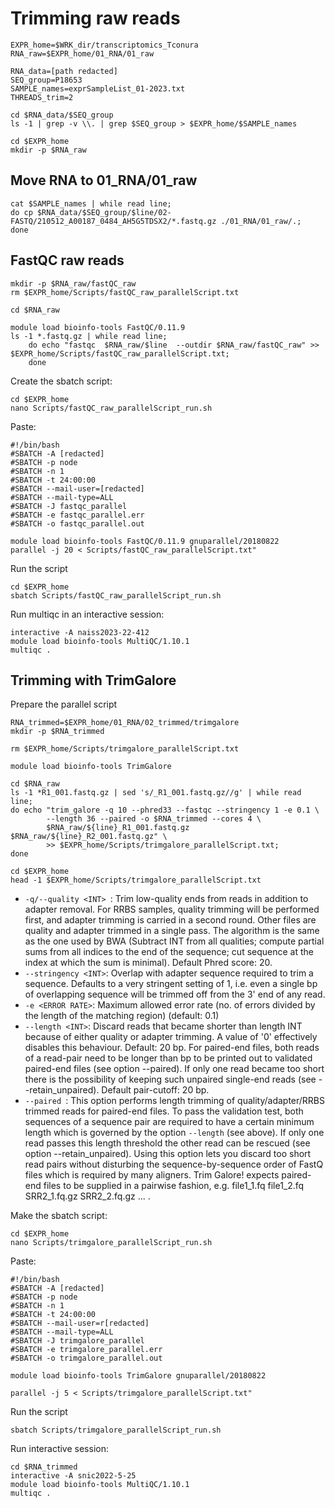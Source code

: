 # Trimming raw reads 
```
EXPR_home=$WRK_dir/transcriptomics_Tconura
RNA_raw=$EXPR_home/01_RNA/01_raw

RNA_data=[path redacted]
SEQ_group=P18653
SAMPLE_names=exprSampleList_01-2023.txt
THREADS_trim=2

cd $RNA_data/$SEQ_group
ls -1 | grep -v \\. | grep $SEQ_group > $EXPR_home/$SAMPLE_names

cd $EXPR_home
mkdir -p $RNA_raw
```

## Move RNA to 01_RNA/01_raw
```
cat $SAMPLE_names | while read line; 
do cp $RNA_data/$SEQ_group/$line/02-FASTQ/210512_A00187_0484_AH5G5TDSX2/*.fastq.gz ./01_RNA/01_raw/.;
done
```

## FastQC raw reads
```
mkdir -p $RNA_raw/fastQC_raw
rm $EXPR_home/Scripts/fastQC_raw_parallelScript.txt

cd $RNA_raw

module load bioinfo-tools FastQC/0.11.9
ls -1 *.fastq.gz | while read line; 
    do echo "fastqc  $RNA_raw/$line  --outdir $RNA_raw/fastQC_raw" >> $EXPR_home/Scripts/fastQC_raw_parallelScript.txt;
    done
```
Create the sbatch script:
```
cd $EXPR_home 
nano Scripts/fastQC_raw_parallelScript_run.sh
```
Paste: 
```
#!/bin/bash
#SBATCH -A [redacted]
#SBATCH -p node
#SBATCH -n 1
#SBATCH -t 24:00:00
#SBATCH --mail-user=[redacted]
#SBATCH --mail-type=ALL
#SBATCH -J fastqc_parallel
#SBATCH -e fastqc_parallel.err
#SBATCH -o fastqc_parallel.out

module load bioinfo-tools FastQC/0.11.9 gnuparallel/20180822 
parallel -j 20 < Scripts/fastQC_raw_parallelScript.txt"
```
Run the script
```
cd $EXPR_home
sbatch Scripts/fastQC_raw_parallelScript_run.sh
```
Run multiqc in an interactive session:
```
interactive -A naiss2023-22-412
module load bioinfo-tools MultiQC/1.10.1
multiqc .
```

## Trimming with TrimGalore 
Prepare the parallel script

```
RNA_trimmed=$EXPR_home/01_RNA/02_trimmed/trimgalore
mkdir -p $RNA_trimmed

rm $EXPR_home/Scripts/trimgalore_parallelScript.txt

module load bioinfo-tools TrimGalore

cd $RNA_raw
ls -1 *R1_001.fastq.gz | sed 's/_R1_001.fastq.gz//g' | while read line; 
do echo "trim_galore -q 10 --phred33 --fastqc --stringency 1 -e 0.1 \
        --length 36 --paired -o $RNA_trimmed --cores 4 \
        $RNA_raw/${line}_R1_001.fastq.gz $RNA_raw/${line}_R2_001.fastq.gz" \
        >> $EXPR_home/Scripts/trimgalore_parallelScript.txt;
done 

cd $EXPR_home
head -1 $EXPR_home/Scripts/trimgalore_parallelScript.txt
```
- `-q/--quality <INT> `: Trim low-quality ends from reads in addition to adapter removal. For RRBS samples, quality trimming will be performed first, and adapter trimming is carried in a second round. Other files are quality and adapter trimmed in a single pass. The algorithm is the same as the one used by BWA (Subtract INT from all qualities; compute partial sums from all indices to the end of the sequence; cut sequence at the index at which the sum is minimal). Default Phred score: 20.
- `--stringency <INT>`: Overlap with adapter sequence required to trim a sequence. Defaults to a very stringent setting of 1, i.e. even a single bp of overlapping sequence will be trimmed off from the 3' end of any read.
- `-e <ERROR RATE>`: Maximum allowed error rate (no. of errors divided by the length of the matching region) (default: 0.1)
- `--length <INT>`: Discard reads that became shorter than length INT because of either quality or adapter trimming. A value of '0' effectively disables this behaviour. Default: 20 bp. For paired-end files, both reads of a read-pair need to be longer than <INT> bp to be printed out to validated paired-end files (see option --paired). If only one read became too short there is the possibility of keeping such unpaired single-end reads (see --retain_unpaired). Default pair-cutoff: 20 bp.
- `--paired `: This option performs length trimming of quality/adapter/RRBS trimmed reads for paired-end files. To pass the validation test, both sequences of a sequence pair are required to have a certain minimum length which is governed by the option `--length` (see above). If only one read passes this length threshold the other read can be rescued (see option --retain_unpaired). Using this option lets you discard too short read pairs without disturbing the sequence-by-sequence order of FastQ files which is required by many aligners. Trim Galore! expects paired-end files to be supplied in a pairwise fashion, e.g. file1_1.fq file1_2.fq SRR2_1.fq.gz SRR2_2.fq.gz ... .

Make the sbatch script:
```
cd $EXPR_home
nano Scripts/trimgalore_parallelScript_run.sh
```
Paste:
```
#!/bin/bash
#SBATCH -A [redacted]
#SBATCH -p node
#SBATCH -n 1
#SBATCH -t 24:00:00
#SBATCH --mail-user=r[redacted]
#SBATCH --mail-type=ALL
#SBATCH -J trimgalore_parallel
#SBATCH -e trimgalore_parallel.err
#SBATCH -o trimgalore_parallel.out

module load bioinfo-tools TrimGalore gnuparallel/20180822 

parallel -j 5 < Scripts/trimgalore_parallelScript.txt"
```
Run the script
```
sbatch Scripts/trimgalore_parallelScript_run.sh
```
Run interactive session:
```
cd $RNA_trimmed
interactive -A snic2022-5-25
module load bioinfo-tools MultiQC/1.10.1
multiqc .
```
